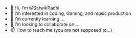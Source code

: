 - 👋 Hi, I’m @SatwikPadhi
- 👀 I’m interested in coding, Gaming, and music production
- 🌱 I’m currently learning ...
- 💞️ I’m looking to collaborate on ...
- 📫 How to reach me (you are not supposed to...)

<!---
SatwikPadhi/SatwikPadhi is a ✨ special ✨ repository because its `README.md` (this file) appears on your GitHub profile.
You can click the Preview link to take a look at your changes.
--->
